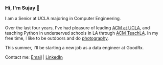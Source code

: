 ### Hi, I'm Sujay 👋


I am a Senior at UCLA majoring in Computer Engineering. 

Over the last four years, I've had pleasure of leading [ ACM at UCLA](https://https://www.uclaacm.com/), and teaching Python in underserved schools in LA through [ACM TeachLA](https://https://teachla.uclaacm.com/). In my free time, I like to be outdoors and do [photography](https://https://www.sujayphotography.com/). 

This summer, I'll be starting a new job as a data engineer at GoodRx. 

Contact me: [Email](mailto:jainsujay@g.ucla.edu) | [LinkedIn ](https://www.linkedin.com/in/jainsujay/)
